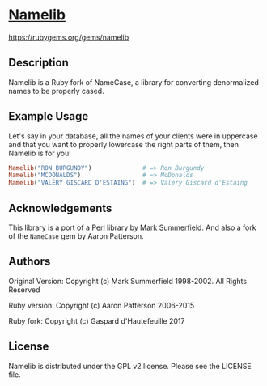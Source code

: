 # [Namelib](https://rubygems.org/gems/namelib)

https://rubygems.org/gems/namelib

## Description

Namelib is a Ruby fork of NameCase, a library for
converting denormalized names to be properly cased.

## Example Usage

Let's say in your database, all the names of your clients were in uppercase and that you want to properly lowercase the right parts of them, then Namelib is for you!

```ruby
Namelib("RON BURGUNDY")              # => Ron Burgundy
Namelib("MCDONALDS")                 # => McDonalds
Namelib("VALÉRY GISCARD D'ESTAING")  # => Valéry Giscard d'Estaing
```

## Acknowledgements

This library is a port of a [Perl library by Mark Summerfield](https://metacpan.org/release/SUMMER/Lingua-EN-NameCase-1.12). 
And also a fork of the `NameCase` gem by Aaron Patterson.

## Authors

Original Version:
Copyright (c) Mark Summerfield 1998-2002.
All Rights Reserved

Ruby version:
Copyright (c) Aaron Patterson 2006-2015

Ruby fork:
Copyright (c) Gaspard d'Hautefeuille 2017

## License

Namelib is distributed under the GPL v2 license.  Please see the LICENSE file.
